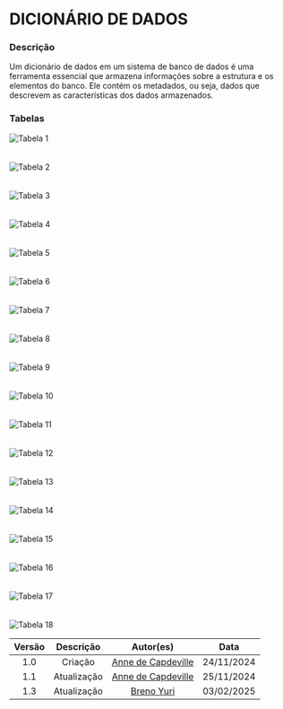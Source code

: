 # DICIONÁRIO DE DADOS
### Descrição
Um dicionário de dados em um sistema de banco de dados é uma ferramenta essencial que armazena informações sobre a estrutura e os elementos do banco. Ele contém os metadados, ou seja, dados que descrevem as características dos dados armazenados.
</br>
### Tabelas

![Tabela 1](../assets/1.jpeg)
</br>
</br>
</br>
![Tabela 2](../assets/2.jpeg)
</br>
</br>
</br>
![Tabela 3](../assets/3.jpeg)
</br>
</br>
</br>
![Tabela 4](../assets/4.jpeg)
</br>
</br>
</br>
![Tabela 5](../assets/5.jpeg)
</br>
</br>
</br>
![Tabela 6](../assets/6.jpeg)
</br>
</br>
</br>
![Tabela 7](../assets/7.jpeg)
</br>
</br>
</br>
![Tabela 8](../assets/8.jpeg)
</br>
</br>
</br>
![Tabela 9](../assets/9.jpeg)
</br>
</br>
</br>
![Tabela 10](../assets/10.jpeg)
</br>
</br>
</br>
![Tabela 11](../assets/11.jpeg)
</br>
</br>
</br>
![Tabela 12](../assets/12.jpeg)
</br>
</br>
</br>
![Tabela 13](../assets/13.jpeg)
</br>
</br>
</br>
![Tabela 14](../assets/14.jpeg)
</br>
</br>
</br>
![Tabela 15](../assets/15.jpeg)
</br>
</br>
</br>
![Tabela 16](../assets/16.jpeg)
</br>
</br>
</br>
![Tabela 17](../assets/17.jpeg)
</br>
</br>
</br>
![Tabela 18](../assets/18.jpeg)

| Versão |     Descrição      |                     Autor(es)                     |    Data    |
| :----: | :----------------: | :-----------------------------------------------: | :--------: |
|  1.0   | Criação | [Anne de Capdeville](https://github.com/nanecapde) | 24/11/2024 |
|  1.1   | Atualização | [Anne de Capdeville](https://github.com/nanecapde) | 25/11/2024 |
|  1.3   | Atualização | [Breno Yuri](https://github.com/YuriBre) | 03/02/2025 |
